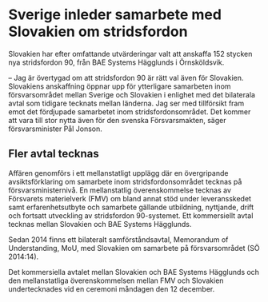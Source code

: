 # Sverige inleder samarbete med Slovakien om stridsfordon

Slovakien har efter omfattande utvärderingar valt att anskaffa 152 stycken nya stridsfordon 90, från BAE Systems Hägglunds i Örnsköldsvik.

– Jag är övertygad om att stridsfordon 90 är rätt val även för Slovakien. Slovakiens anskaffning öppnar upp för ytterligare samarbeten inom försvarsområdet mellan Sverige och Slovakien i enlighet med det bilaterala avtal som tidigare tecknats mellan länderna. Jag ser med tillförsikt fram emot det fördjupade samarbetet inom stridsfordonsområdet. Det kommer att vara till stor nytta även för den svenska Försvarsmakten, säger försvarsminister Pål Jonson.

## Fler avtal tecknas

Affären genomförs i ett mellanstatligt upplägg där en övergripande avsiktsförklaring om samarbete inom stridsfordonsområdet tecknas på försvarsministernivå. En mellanstatlig överenskommelse tecknas av Försvarets materielverk (FMV) om bland annat stöd under leveransskedet samt erfarenhetsutbyte och samarbete gällande utbildning, nyttjande, drift och fortsatt utveckling av stridsfordon 90-systemet. Ett kommersiellt avtal tecknas mellan Slovakien och BAE Systems Hägglunds.

Sedan 2014 finns ett bilateralt samförståndsavtal, Memorandum of Understanding, MoU, med Slovakien om samarbete på försvarsområdet (SÖ 2014:14).

Det kommersiella avtalet mellan Slovakien och BAE Systems Hägglunds och den mellanstatliga överenskommelsen mellan FMV och Slovakien undertecknades vid en ceremoni måndagen den 12 december.
